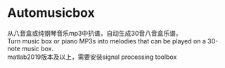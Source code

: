 # Automusicbox
从八音盒或纯钢琴音乐mp3中扒谱，自动生成30音八音盒乐谱。  
Turn music box or piano MP3s into melodies that can be played on a 30-note music box.  
matlab2019版本及以上，需要安装signal processing toolbox
